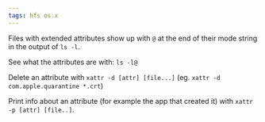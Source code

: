 ```yaml
---
tags: hfs os.x
---
```


Files with extended attributes show up with `@` at the end of their mode string in the output of `ls -l`.

See what the attributes are with: `ls -l@`

Delete an attribute with `xattr -d [attr] [file...]` (eg. `xattr -d com.apple.quarantine *.crt`)

Print info about an attribute (for example the app that created it) with `xattr -p [attr] [file..]`.
